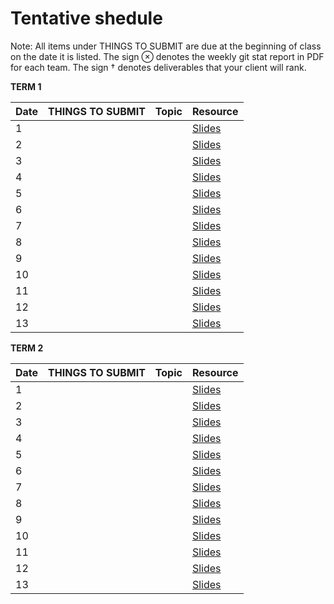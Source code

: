# Tentative shedule 

Note: All items under THINGS TO SUBMIT are due at the beginning of class on the date it is listed. The sign ⊗ denotes the weekly git stat report in PDF for each team. The sign † denotes deliverables that your client will rank.

**TERM 1**

 |Date   	|  THINGS TO SUBMIT 	|  Topic 	|   Resource	|
 |---	    |---	    |---	    |---	        |
 | 1  	  |   	    |   	    | [Slides](url) |
 | 2 	    |   	    |   	    | [Slides](url) |
 | 3  	    |   	    |   	    | [Slides](url) |
 | 4  	    |   	    |   	    | [Slides](url) |
 | 5  	    |   	    |   	    | [Slides](url) |
 | 6  	    |   	    |   	    | [Slides](url) |
 | 7  	    |   	    |   	    | [Slides](url) |
 | 8  	    |   	    |   	    | [Slides](url) | 	
 | 9  	    |   	    |   	    | [Slides](url) |
 | 10  	  |   	    |   	    | [Slides](url) |
 | 11  	  |   	    |   	    | [Slides](url) |
 | 12  	  |   	    |   	    | [Slides](url) |
 | 13  	  |   	    |   	    | [Slides](url) |

 
 
  **TERM 2**

 |Date   	|  THINGS TO SUBMIT 	|  Topic 	|   Resource	|
 |---	    |---	    |---	    |---	        |
 | 1  	    |   	    |   	    | [Slides](url) |
 | 2 	    |   	    |   	    | [Slides](url) |
 | 3  	    |   	    |   	    | [Slides](url) |
 | 4  	    |   	    |   	    | [Slides](url) |
 | 5  	    |   	    |   	    | [Slides](url) |
 | 6  	    |   	    |   	    | [Slides](url) |
 | 7  	    |   	    |   	    | [Slides](url) |
 | 8  	    |   	    |   	    | [Slides](url) | 	
 | 9  	    |   	    |   	    | [Slides](url) |
 | 10  	  |   	    |   	    | [Slides](url) |
 | 11  	  |   	    |   	    | [Slides](url) |
 | 12  	  |   	    |   	    | [Slides](url) |
 | 13  	  |   	    |   	    | [Slides](url) |


